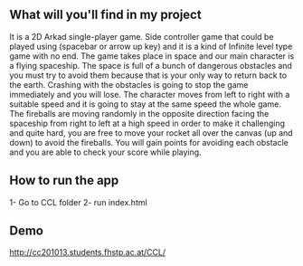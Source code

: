 ## What will you'll find in my project
It is a 2D Arkad single-player game. Side controller game that could be played using (spacebar or arrow up key) and it is a kind of
Infinite level type game with no end.
The game takes place in space and our main character is a flying spaceship. The space is full of a bunch of dangerous obstacles and
you must try to avoid them because that is your only way to return back to the earth. Crashing with the obstacles is going to stop
the game immediately and you will lose. The character moves from left to right with a suitable speed and it is going to stay at the
same speed the whole game. The fireballs are moving randomly in the opposite direction facing the spaceship from right to left at
a high speed in order to make it challenging and quite hard, you are free to move your rocket all over the canvas (up and down) to
avoid the fireballs. You will gain points for avoiding each obstacle and you are able to check your score while playing.

## How to run the app
1- Go  to CCL folder 
2- run index.html

## Demo
http://cc201013.students.fhstp.ac.at/CCL/


